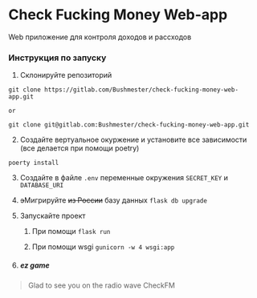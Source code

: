 # Check Fucking Money Web-app

Web приложение для контроля доходов и рассходов

### Инструкция по запуску
1. Склонируйте репозиторий

``` 
git clone https://gitlab.com/Bushmester/check-fucking-money-web-app.git

or

git clone git@gitlab.com:Bushmester/check-fucking-money-web-app.git
```

2. Создайте вертуальное окуржение и установите все зависимости (все делается при помощи poetry)

```
poerty install
```

3. Создайте в файле ```.env``` переменные окружения ```SECRET_KEY``` и ```DATABASE_URI```

4. ~~э~~Мигрируйте ~~из России~~ базу данных ```flask db upgrade```

5. Запускайте проект

    1. При помощи ```flask run```

    2. При помощи wsgi ```gunicorn -w 4 wsgi:app```

6. ##### ez game

>Glad to see you on the radio wave CheckFM

